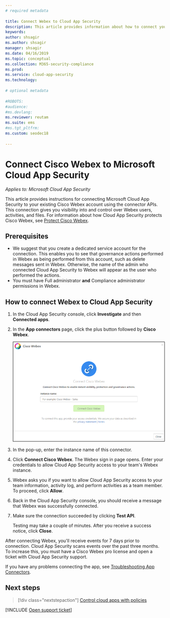 ```yaml
---
# required metadata

title: Connect Webex to Cloud App Security
description: This article provides information about how to connect your Webex app to Cloud App Security using the API connector  for visibility and control over use.
keywords:
author: shsagir
ms.author: shsagir
manager: shsagir
ms.date: 04/16/2019
ms.topic: conceptual
ms.collection: M365-security-compliance
ms.prod:
ms.service: cloud-app-security
ms.technology:

# optional metadata

#ROBOTS:
#audience:
#ms.devlang:
ms.reviewer: reutam
ms.suite: ems
#ms.tgt_pltfrm:
ms.custom: seodec18

---
```

# Connect Cisco Webex to Microsoft Cloud App Security

*Applies to: Microsoft Cloud App Security*

This article provides instructions for connecting Microsoft Cloud App Security to your existing Cisco Webex account using the connector APIs. This connection gives you visibility into and control over Webex users, activities, and files. For information about how Cloud App Security protects Cisco Webex, see [Protect Cisco Webex](protect-webex.md).

## Prerequisites

- We suggest that you create a dedicated service account for the connection. This enables you to see that governance actions performed in Webex as being performed from this account, such as delete messages sent in Webex. Otherwise, the name of the admin who connected Cloud App Security to Webex will appear as the user who performed the actions.
- You must have Full administrator **and** Compliance administrator permissions in Webex.

## How to connect Webex to Cloud App Security

1. In the Cloud App Security console, click **Investigate** and then **Connected apps**.

1. In the **App connectors** page, click the plus button followed by **Cisco Webex**.

    ![connect Webex](media/cisco-webex.png "connect Webex")

1. In the pop-up, enter the instance name of this connector.

1. Click **Connect Cisco Webex**. The Webex sign in page opens. Enter your credentials to allow Cloud App Security access to your team's Webex instance.

1. Webex asks you if you want to allow Cloud App Security access to your team information, activity log, and perform activities as a team member. To proceed, click **Allow**.

1. Back in the Cloud App Security console, you should receive a message that Webex was successfully connected.

1. Make sure the connection succeeded by clicking **Test API**.

    Testing may take a couple of minutes. After you receive a success notice, click **Close**.

After connecting Webex, you'll receive events for 7 days prior to connection. Cloud App Security scans events over the past three months. To increase this, you must have a Cisco Webex pro license and open a ticket with Cloud App Security support.

If you have any problems connecting the app, see [Troubleshooting App Connectors](troubleshooting-api-connectors-using-error-messages.md).

## Next steps

> [!div class="nextstepaction"]
> [Control cloud apps with policies](control-cloud-apps-with-policies.md)

[!INCLUDE [Open support ticket](includes/support.md)]
